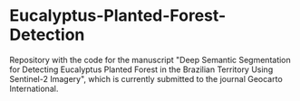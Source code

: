 # Eucalyptus-Planted-Forest-Detection

Repository with the code for the manuscript "Deep Semantic Segmentation for Detecting Eucalyptus Planted Forest in the Brazilian Territory Using Sentinel-2 Imagery", which is currently submitted to the journal Geocarto International.
